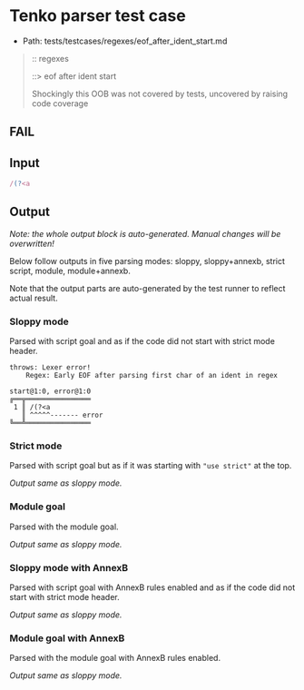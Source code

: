 # Tenko parser test case

- Path: tests/testcases/regexes/eof_after_ident_start.md

> :: regexes
>
> ::> eof after ident start
>
> Shockingly this OOB was not covered by tests, uncovered by raising code coverage

## FAIL

## Input

`````js
/(?<a
`````

## Output

_Note: the whole output block is auto-generated. Manual changes will be overwritten!_

Below follow outputs in five parsing modes: sloppy, sloppy+annexb, strict script, module, module+annexb.

Note that the output parts are auto-generated by the test runner to reflect actual result.

### Sloppy mode

Parsed with script goal and as if the code did not start with strict mode header.

`````
throws: Lexer error!
    Regex: Early EOF after parsing first char of an ident in regex

start@1:0, error@1:0
╔══╦════════════════
 1 ║ /(?<a
   ║ ^^^^^------- error
╚══╩════════════════

`````

### Strict mode

Parsed with script goal but as if it was starting with `"use strict"` at the top.

_Output same as sloppy mode._

### Module goal

Parsed with the module goal.

_Output same as sloppy mode._

### Sloppy mode with AnnexB

Parsed with script goal with AnnexB rules enabled and as if the code did not start with strict mode header.

_Output same as sloppy mode._

### Module goal with AnnexB

Parsed with the module goal with AnnexB rules enabled.

_Output same as sloppy mode._
